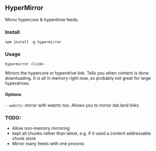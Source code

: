 ## HyperMirror

Mirror hypercore & hyperdrive feeds. 

### Install 

```
npm install -g hypermirror
```

### Usage

`hypermirror <link>`

Mirrors the hypercore or hyperdrive link. Tells you when content is done downloading. It is all in memory right now, so probably not great for large hyperdrives.

#### Options

`--webrtc`: mirror with webrtc too. Allows you to mirror dat.land links

### TODO: 

* Allow non-memory mirroring
* kept all chunks rather than latest, e.g. if it used a content addressable chunk store
* Mirror many feeds with one process
